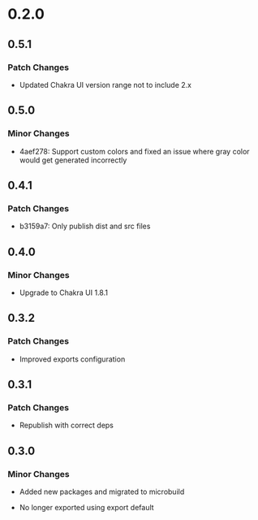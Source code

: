 # 0.2.0

## 0.5.1

### Patch Changes

- Updated Chakra UI version range not to include 2.x

## 0.5.0

### Minor Changes

- 4aef278: Support custom colors and fixed an issue where gray color would get generated incorrectly

## 0.4.1

### Patch Changes

- b3159a7: Only publish dist and src files

## 0.4.0

### Minor Changes

- Upgrade to Chakra UI 1.8.1

## 0.3.2

### Patch Changes

- Improved exports configuration

## 0.3.1

### Patch Changes

- Republish with correct deps

## 0.3.0

### Minor Changes

- Added new packages and migrated to microbuild

- No longer exported using export default
